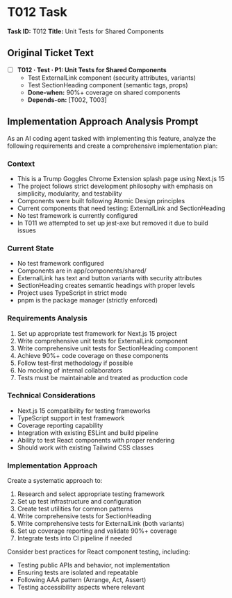 # T012 Task

**Task ID:** T012
**Title:** Unit Tests for Shared Components

## Original Ticket Text

- [ ] **T012 · Test · P1: Unit Tests for Shared Components**
    - Test ExternalLink component (security attributes, variants)
    - Test SectionHeading component (semantic tags, props)
    - **Done-when:** 90%+ coverage on shared components
    - **Depends-on:** [T002, T003]

## Implementation Approach Analysis Prompt

As an AI coding agent tasked with implementing this feature, analyze the following requirements and create a comprehensive implementation plan:

### Context
- This is a Trump Goggles Chrome Extension splash page using Next.js 15
- The project follows strict development philosophy with emphasis on simplicity, modularity, and testability
- Components were built following Atomic Design principles
- Current components that need testing: ExternalLink and SectionHeading
- No test framework is currently configured
- In T011 we attempted to set up jest-axe but removed it due to build issues

### Current State
- No test framework configured
- Components are in app/components/shared/
- ExternalLink has text and button variants with security attributes
- SectionHeading creates semantic headings with proper levels
- Project uses TypeScript in strict mode
- pnpm is the package manager (strictly enforced)

### Requirements Analysis
1. Set up appropriate test framework for Next.js 15 project
2. Write comprehensive unit tests for ExternalLink component
3. Write comprehensive unit tests for SectionHeading component
4. Achieve 90%+ code coverage on these components
5. Follow test-first methodology if possible
6. No mocking of internal collaborators
7. Tests must be maintainable and treated as production code

### Technical Considerations
- Next.js 15 compatibility for testing frameworks
- TypeScript support in test framework
- Coverage reporting capability
- Integration with existing ESLint and build pipeline
- Ability to test React components with proper rendering
- Should work with existing Tailwind CSS classes

### Implementation Approach
Create a systematic approach to:
1. Research and select appropriate testing framework
2. Set up test infrastructure and configuration
3. Create test utilities for common patterns
4. Write comprehensive tests for SectionHeading
5. Write comprehensive tests for ExternalLink (both variants)
6. Set up coverage reporting and validate 90%+ coverage
7. Integrate tests into CI pipeline if needed

Consider best practices for React component testing, including:
- Testing public APIs and behavior, not implementation
- Ensuring tests are isolated and repeatable
- Following AAA pattern (Arrange, Act, Assert)
- Testing accessibility aspects where relevant